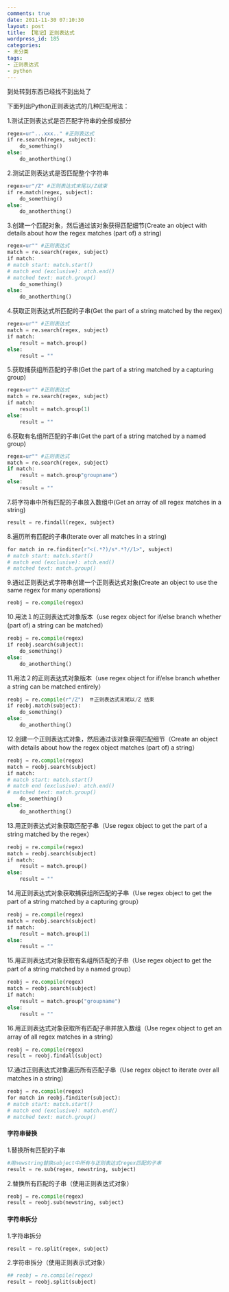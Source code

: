 ```yaml
---
comments: true
date: 2011-11-30 07:10:30
layout: post
title: 【笔记】正则表达式
wordpress_id: 185
categories:
- 未分类
tags:
- 正则表达式
- python
---
```


到处转到东西已经找不到出处了

下面列出Python正则表达式的几种匹配用法：

1.测试正则表达式是否匹配字符串的全部或部分

``` python
regex=ur"...xxx.." #正则表达式
if re.search(regex, subject):
    do_something()
else:
    do_anotherthing()
```

2.测试正则表达式是否匹配整个字符串

```python
regex=ur"/Z" #正则表达式末尾以/Z结束
if re.match(regex, subject):
    do_something()
else:
    do_anotherthing()
```

3.创建一个匹配对象，然后通过该对象获得匹配细节(Create an object with details about how the regex matches (part of) a string)

```python
regex=ur"" #正则表达式
match = re.search(regex, subject)
if match:
# match start: match.start()
# match end (exclusive): atch.end()
# matched text: match.group()
    do_something()
else:
    do_anotherthing()
```

4.获取正则表达式所匹配的子串(Get the part of a string matched by the regex)

```python
regex=ur"" #正则表达式
match = re.search(regex, subject)
if match:
    result = match.group()
else:
    result = ""
```

5.获取捕获组所匹配的子串(Get the part of a string matched by a capturing group)


```python
regex=ur"" #正则表达式
match = re.search(regex, subject)
if match:
    result = match.group(1)
else:
    result = ""
```

6.获取有名组所匹配的子串(Get the part of a string matched by a named group)

```python
regex=ur"" #正则表达式
match = re.search(regex, subject)
if match:
    result = match.group"groupname")
else:
    result = ""
```

7.将字符串中所有匹配的子串放入数组中(Get an array of all regex matches in a string)

```python
result = re.findall(regex, subject)
```

8.遍历所有匹配的子串(Iterate over all matches in a string)

```python
for match in re.finditer(r"<(.*?)/s*.*?//1>", subject)
# match start: match.start()
# match end (exclusive): atch.end()
# matched text: match.group()
```

9.通过正则表达式字符串创建一个正则表达式对象(Create an object to use the same regex for many operations)

```python
reobj = re.compile(regex)
```

10.用法１的正则表达式对象版本（use regex object for if/else branch whether (part of) a string can be matched）

```python
reobj = re.compile(regex)
if reobj.search(subject):
    do_something()
else:
    do_anotherthing()
```

11.用法２的正则表达式对象版本（use regex object for if/else branch whether a string can be matched entirely）

```python
reobj = re.compile(r"/Z")　＃正则表达式末尾以/Z 结束
if reobj.match(subject):
    do_something()
else:
    do_anotherthing()
```

12.创建一个正则表达式对象，然后通过该对象获得匹配细节（Create an object with details about how the regex object matches (part of) a string）

```python
reobj = re.compile(regex)
match = reobj.search(subject)
if match:
# match start: match.start()
# match end (exclusive): atch.end()
# matched text: match.group()
    do_something()
else:
    do_anotherthing()
```

13.用正则表达式对象获取匹配子串（Use regex object to get the part of a string matched by the regex）

```python
reobj = re.compile(regex)
match = reobj.search(subject)
if match:
    result = match.group()
else:
    result = ""
```

14.用正则表达式对象获取捕获组所匹配的子串（Use regex object to get the part of a string matched by a capturing group）

```python
reobj = re.compile(regex)
match = reobj.search(subject)
if match:
    result = match.group(1)
else:
    result = ""
```

15.用正则表达式对象获取有名组所匹配的子串（Use regex object to get the part of a string matched by a named group）

```python
reobj = re.compile(regex)
match = reobj.search(subject)
if match:
    result = match.group("groupname")
else:
    result = ""
```

16.用正则表达式对象获取所有匹配子串并放入数组（Use regex object to get an array of all regex matches in a string）

```python
reobj = re.compile(regex)
result = reobj.findall(subject)
```

17.通过正则表达式对象遍历所有匹配子串（Use regex object to iterate over all matches in a string）

```python
reobj = re.compile(regex)
for match in reobj.finditer(subject):
# match start: match.start()
# match end (exclusive): match.end()
# matched text: match.group()
```

#### 字符串替换

1.替换所有匹配的子串

```python
#用newstring替换subject中所有与正则表达式regex匹配的子串
result = re.sub(regex, newstring, subject)
```

2.替换所有匹配的子串（使用正则表达式对象）

```python
reobj = re.compile(regex)
result = reobj.sub(newstring, subject)
```


#### 字符串拆分

1.字符串拆分

```python
result = re.split(regex, subject)
```

2.字符串拆分（使用正则表示式对象）

```python
## reobj = re.compile(regex)
result = reobj.split(subject)
```